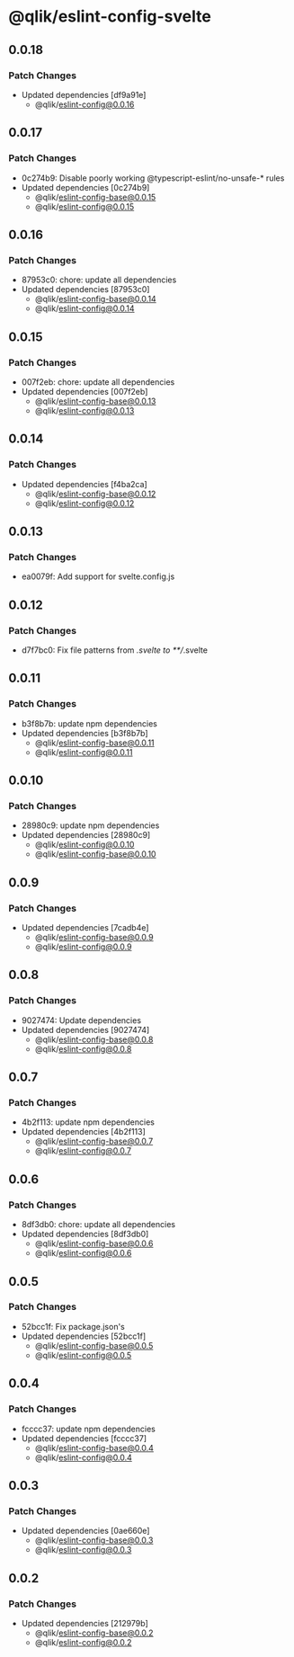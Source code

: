 # @qlik/eslint-config-svelte

## 0.0.18

### Patch Changes

- Updated dependencies [df9a91e]
  - @qlik/eslint-config@0.0.16

## 0.0.17

### Patch Changes

- 0c274b9: Disable poorly working @typescript-eslint/no-unsafe-\* rules
- Updated dependencies [0c274b9]
  - @qlik/eslint-config-base@0.0.15
  - @qlik/eslint-config@0.0.15

## 0.0.16

### Patch Changes

- 87953c0: chore: update all dependencies
- Updated dependencies [87953c0]
  - @qlik/eslint-config-base@0.0.14
  - @qlik/eslint-config@0.0.14

## 0.0.15

### Patch Changes

- 007f2eb: chore: update all dependencies
- Updated dependencies [007f2eb]
  - @qlik/eslint-config-base@0.0.13
  - @qlik/eslint-config@0.0.13

## 0.0.14

### Patch Changes

- Updated dependencies [f4ba2ca]
  - @qlik/eslint-config-base@0.0.12
  - @qlik/eslint-config@0.0.12

## 0.0.13

### Patch Changes

- ea0079f: Add support for svelte.config.js

## 0.0.12

### Patch Changes

- d7f7bc0: Fix file patterns from _.svelte to \*\*/_.svelte

## 0.0.11

### Patch Changes

- b3f8b7b: update npm dependencies
- Updated dependencies [b3f8b7b]
  - @qlik/eslint-config-base@0.0.11
  - @qlik/eslint-config@0.0.11

## 0.0.10

### Patch Changes

- 28980c9: update npm dependencies
- Updated dependencies [28980c9]
  - @qlik/eslint-config@0.0.10
  - @qlik/eslint-config-base@0.0.10

## 0.0.9

### Patch Changes

- Updated dependencies [7cadb4e]
  - @qlik/eslint-config-base@0.0.9
  - @qlik/eslint-config@0.0.9

## 0.0.8

### Patch Changes

- 9027474: Update dependencies
- Updated dependencies [9027474]
  - @qlik/eslint-config-base@0.0.8
  - @qlik/eslint-config@0.0.8

## 0.0.7

### Patch Changes

- 4b2f113: update npm dependencies
- Updated dependencies [4b2f113]
  - @qlik/eslint-config-base@0.0.7
  - @qlik/eslint-config@0.0.7

## 0.0.6

### Patch Changes

- 8df3db0: chore: update all dependencies
- Updated dependencies [8df3db0]
  - @qlik/eslint-config-base@0.0.6
  - @qlik/eslint-config@0.0.6

## 0.0.5

### Patch Changes

- 52bcc1f: Fix package.json's
- Updated dependencies [52bcc1f]
  - @qlik/eslint-config-base@0.0.5
  - @qlik/eslint-config@0.0.5

## 0.0.4

### Patch Changes

- fcccc37: update npm dependencies
- Updated dependencies [fcccc37]
  - @qlik/eslint-config-base@0.0.4
  - @qlik/eslint-config@0.0.4

## 0.0.3

### Patch Changes

- Updated dependencies [0ae660e]
  - @qlik/eslint-config-base@0.0.3
  - @qlik/eslint-config@0.0.3

## 0.0.2

### Patch Changes

- Updated dependencies [212979b]
  - @qlik/eslint-config-base@0.0.2
  - @qlik/eslint-config@0.0.2
